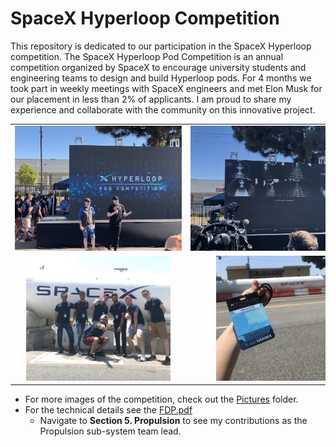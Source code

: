 # SpaceX Hyperloop Competition

This repository is dedicated to our participation in the SpaceX Hyperloop competition. The SpaceX Hyperloop Pod Competition is an annual competition organized by SpaceX to encourage university students and engineering teams to design and build Hyperloop pods. For 4 months we took part in weekly meetings with SpaceX engineers and met Elon Musk for our placement in less than 2% of applicants. I am proud to share my experience and collaborate with the community on this innovative project.

| | | |
| - | - | - |
| <div align="center"><img src="Pictures/ElonMusk.jpg" alt="Hyperloop" style="max-width: 300px; max-height: 200px;"/></div> | <div align="center"><img src="Pictures/RaceDay.jpg" alt="Hyperloop" style="max-width: 300px; max-height: 200px;"/></div> | <div align="center"><img src="Pictures/Pod.jpg" alt="Hyperloop" style="max-width: 300px; max-height: 200px;"/></div> |
| <div align="center"><img src="Pictures/TubeTeamPic.jpg" alt="Hyperloop" style="max-width: 300px; max-height: 200px;"/></div> | <div align="center"><img src="Pictures/TubeBadge.jpg" alt="Pod" style="max-width: 300px; max-height: 200px;"/></div> | <div align="center"><img src="Pictures/RocketHQ.jpg" alt="Pod" style="max-width: 300px; max-height: 200px;"/></div> |

* For more images of the competition, check out the [Pictures](Pictures) folder.
* For the technical details see the [FDP.pdf](FDP.pdf)
  * Navigate to __Section 5. Propulsion__ to see my contributions as the Propulsion sub-system team lead.

